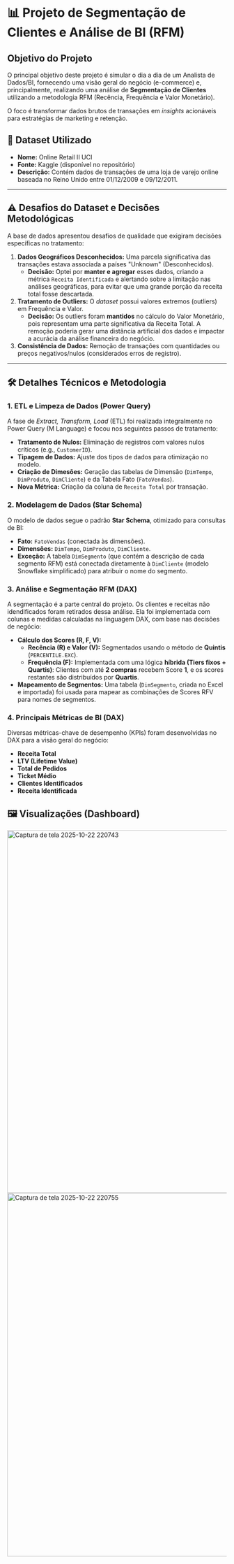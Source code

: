 # 📊 Projeto de Segmentação de Clientes e Análise de BI (RFM)

## Objetivo do Projeto
O principal objetivo deste projeto é simular o dia a dia de um Analista de Dados/BI, fornecendo uma visão geral do negócio (e-commerce) e, principalmente, realizando uma análise de **Segmentação de Clientes** utilizando a metodologia RFM (Recência, Frequência e Valor Monetário).

O foco é transformar dados brutos de transações em *insights* acionáveis para estratégias de marketing e retenção.

## 💾 Dataset Utilizado
* **Nome:** Online Retail II UCI
* **Fonte:** Kaggle (disponível no repositório)
* **Descrição:** Contém dados de transações de uma loja de varejo online baseada no Reino Unido entre 01/12/2009 e 09/12/2011.

---

## ⚠️ Desafios do Dataset e Decisões Metodológicas

A base de dados apresentou desafios de qualidade que exigiram decisões específicas no tratamento:

1.  **Dados Geográficos Desconhecidos:** Uma parcela significativa das transações estava associada a países "Unknown" (Desconhecidos).
    * **Decisão:** Optei por **manter e agregar** esses dados, criando a métrica `Receita Identificada` e alertando sobre a limitação nas análises geográficas, para evitar que uma grande porção da receita total fosse descartada.
2.  **Tratamento de Outliers:** O *dataset* possui valores extremos (outliers) em Frequência e Valor.
    * **Decisão:** Os outliers foram **mantidos** no cálculo do Valor Monetário, pois representam uma parte significativa da Receita Total. A remoção poderia gerar uma distância artificial dos dados e impactar a acurácia da análise financeira do negócio.
3.  **Consistência de Dados:** Remoção de transações com quantidades ou preços negativos/nulos (considerados erros de registro).

---

## 🛠️ Detalhes Técnicos e Metodologia

### 1. ETL e Limpeza de Dados (Power Query)
A fase de *Extract, Transform, Load* (ETL) foi realizada integralmente no Power Query (M Language) e focou nos seguintes passos de tratamento:

* **Tratamento de Nulos:** Eliminação de registros com valores nulos críticos (e.g., `CustomerID`).
* **Tipagem de Dados:** Ajuste dos tipos de dados para otimização no modelo.
* **Criação de Dimesões:** Geração das tabelas de Dimensão (`DimTempo`, `DimProduto`, `DimCliente`) e da Tabela Fato (`FatoVendas`).
* **Nova Métrica:** Criação da coluna de `Receita Total` por transação.

### 2. Modelagem de Dados (Star Schema)
O modelo de dados segue o padrão **Star Schema**, otimizado para consultas de BI:

* **Fato:** `FatoVendas` (conectada às dimensões).
* **Dimensões:** `DimTempo`, `DimProduto`, `DimCliente`.
* **Exceção:** A tabela `DimSegmento` (que contém a descrição de cada segmento RFM) está conectada diretamente à `DimCliente` (modelo Snowflake simplificado) para atribuir o nome do segmento.

### 3. Análise e Segmentação RFM (DAX)
A segmentação é a parte central do projeto. Os clientes e receitas não idendificados foram retirados dessa análise. Ela foi implementada com colunas e medidas calculadas na linguagem DAX, com base nas decisões de negócio:

* **Cálculo dos Scores (R, F, V):**
    * **Recência (R) e Valor (V):** Segmentados usando o método de **Quintis** (`PERCENTILE.EXC`).
    * **Frequência (F):** Implementada com uma lógica **híbrida (Tiers fixos + Quartis)**: Clientes com até **2 compras** recebem Score **1**, e os scores restantes são distribuídos por **Quartis**.
* **Mapeamento de Segmentos:** Uma tabela (`DimSegmento`, criada no Excel e importada) foi usada para mapear as combinações de Scores RFV para nomes de segmentos.

### 4. Principais Métricas de BI (DAX)
Diversas métricas-chave de desempenho (KPIs) foram desenvolvidas no DAX para a visão geral do negócio:

* **Receita Total**
* **LTV (Lifetime Value)**
* **Total de Pedidos**
* **Ticket Médio**
* **Clientes Identificados**
* **Receita Identificada**

## 🖼️ Visualizações (Dashboard)
<img width="1484" height="830" alt="Captura de tela 2025-10-22 220743" src="https://github.com/user-attachments/assets/3297a16a-71d5-4330-a1e5-d36626918459" />
<img width="1481" height="832" alt="Captura de tela 2025-10-22 220755" src="https://github.com/user-attachments/assets/109803ac-1171-4108-820b-a1f603f69af0" />




